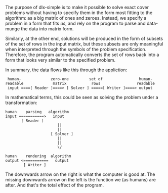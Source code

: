The purpose of dlx-simple is to make it possible to solve exact cover
problems without having to specify them in the form most fitting to
the algorithm: as a big matrix of ones and zeroes. Instead, we specify
a problem in a form that fits *us*, and rely on the program to parse
and data-munge the data into matrix form.

Similarly, at the other end, solutions will be produced in the form of
subsets of the set of rows in the input matrix, but these subsets are
only meaningful when interpreted through the symbols of the problem
specification. Therefore, the program automatically converts the set
of rows back into a form that looks very similar to the specified
problem.

In summary, the data flows like this through the appliction:

     human-             zero-one         set of                human-
    readable             matrix           rows                readable
     input ====[ Reader ]====> [ Solver ] =====[ Writer ]====> output

In mathematical terms, this could be seen as solving the problem under
a transformation:

    human    parsing   algorithm
    input ===========>   input
           [ Reader ]
                           ||
                           ||
                        [ Solver ]
                           ||
                           ||
                           \/
    
    human    rendering  algorithm
    output <===========   output
            [ Writer ]

The downwards arrow on the right is what the computer is good at. The
missing downwards arrow on the left is the function we (as humans) are
after. And that's the total effect of the program.
